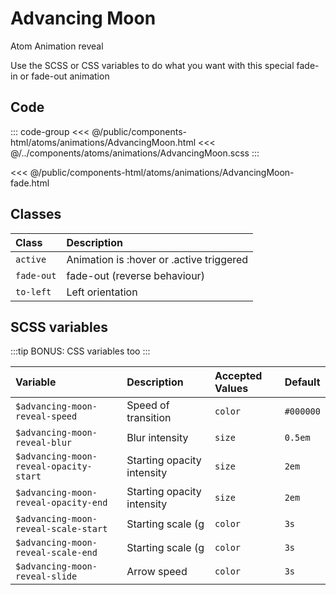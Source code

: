 # Advancing Moon
<Badge type="tip">Atom</Badge> <Badge type="info">Animation</Badge> <Badge type="info">reveal</Badge>

Use the SCSS or CSS variables to do what you want with this special fade-in or fade-out animation

## Code

<div class="dev-section">
    <!--@include: ../../public/components-html/atoms/animations/AdvancingMoon.html -->
</div>

::: code-group
<<< @/public/components-html/atoms/animations/AdvancingMoon.html
<<< @/../components/atoms/animations/AdvancingMoon.scss
:::

<div class="dev-section">
    <!--@include: ../../public/components-html/atoms/animations/AdvancingMoon-fade.html -->
</div>

<<< @/public/components-html/atoms/animations/AdvancingMoon-fade.html

## Classes

| Class      | Description                              |
|:-----------|:-----------------------------------------|
| `active`   | Animation is :hover or .active triggered |
| `fade-out` | fade-out  (reverse behaviour)            |
| `to-left`  | Left orientation                         |


## SCSS variables

:::tip
BONUS: CSS variables too
:::

| Variable                               | Description                | Accepted Values | Default   |
|:---------------------------------------|:---------------------------|:----------------|:----------|
| `$advancing-moon-reveal-speed`         | Speed of transition        | `color`         | `#000000` |
| `$advancing-moon-reveal-blur`          | Blur intensity             | `size`          | `0.5em`   |
| `$advancing-moon-reveal-opacity-start` | Starting opacity intensity | `size`          | `2em`     |
| `$advancing-moon-reveal-opacity-end`   | Starting opacity intensity | `size`          | `2em`     |
| `$advancing-moon-reveal-scale-start`   | Starting scale (g          | `color`         | `3s`      |
| `$advancing-moon-reveal-scale-end`     | Starting scale (g          | `color`         | `3s`      |
| `$advancing-moon-reveal-slide`         | Arrow speed                | `color`         | `3s`      |


<style lang="scss">
@import "docs/theme.scss"

@import "components/atoms/animations/AdvancingMoon.scss";
</style>